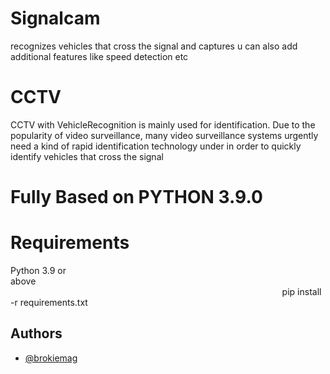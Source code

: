 # Signalcam
recognizes vehicles that cross the signal and captures u can also add additional features like speed detection etc 
# CCTV
CCTV with VehicleRecognition
is mainly used for identification. Due to the popularity of video surveillance, many video surveillance systems urgently need a kind of rapid identification technology under in order to quickly identify vehicles that cross the signal

# Fully Based on PYTHON 3.9.0

# Requirements 
Python 3.9 or above⠀⠀⠀⠀⠀⠀⠀⠀⠀⠀⠀⠀⠀⠀⠀⠀⠀⠀⠀⠀⠀⠀⠀⠀⠀⠀⠀⠀⠀⠀⠀⠀⠀⠀⠀⠀⠀⠀⠀⠀⠀⠀⠀⠀⠀⠀⠀⠀⠀⠀⠀⠀⠀⠀⠀⠀⠀⠀⠀⠀⠀⠀⠀⠀⠀⠀⠀⠀⠀⠀⠀⠀⠀⠀⠀⠀⠀⠀⠀⠀⠀⠀⠀⠀⠀⠀⠀
pip install -r requirements.txt

## Authors

- [@brokiemag](https://www.github.com/brokiemag)

  

